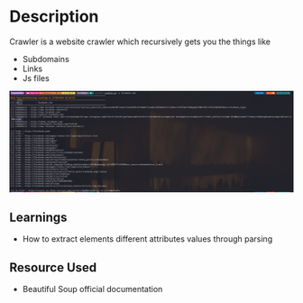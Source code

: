 # Description 
Crawler is a website crawler which recursively gets you the things like
- Subdomains
- Links 
- Js files 

![Images](../../Attackments/Crawler.png)

## Learnings 
- How to extract elements different attributes values through parsing 

## Resource Used 
- Beautiful Soup official documentation 